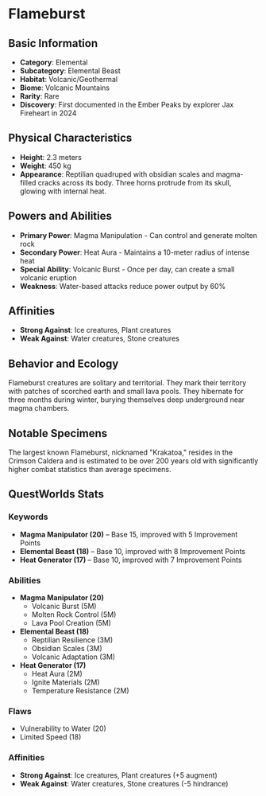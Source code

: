 # Flameburst

## Basic Information
- **Category**: Elemental
- **Subcategory**: Elemental Beast
- **Habitat**: Volcanic/Geothermal
- **Biome**: Volcanic Mountains
- **Rarity**: Rare
- **Discovery**: First documented in the Ember Peaks by explorer Jax Fireheart in 2024

## Physical Characteristics
- **Height**: 2.3 meters
- **Weight**: 450 kg
- **Appearance**: Reptilian quadruped with obsidian scales and magma-filled cracks across its body. Three horns protrude from its skull, glowing with internal heat.

## Powers and Abilities
- **Primary Power**: Magma Manipulation - Can control and generate molten rock
- **Secondary Power**: Heat Aura - Maintains a 10-meter radius of intense heat
- **Special Ability**: Volcanic Burst - Once per day, can create a small volcanic eruption
- **Weakness**: Water-based attacks reduce power output by 60%



## Affinities
- **Strong Against**: Ice creatures, Plant creatures
- **Weak Against**: Water creatures, Stone creatures

## Behavior and Ecology
Flameburst creatures are solitary and territorial. They mark their territory with patches of scorched earth and small lava pools. They hibernate for three months during winter, burying themselves deep underground near magma chambers.

## Notable Specimens
The largest known Flameburst, nicknamed "Krakatoa," resides in the Crimson Caldera and is estimated to be over 200 years old with significantly higher combat statistics than average specimens.

## QuestWorlds Stats

### Keywords
- **Magma Manipulator (20)** – Base 15, improved with 5 Improvement Points
- **Elemental Beast (18)** – Base 10, improved with 8 Improvement Points
- **Heat Generator (17)** – Base 10, improved with 7 Improvement Points

### Abilities
- **Magma Manipulator (20)**
  - Volcanic Burst (5M)
  - Molten Rock Control (5M)
  - Lava Pool Creation (5M)
- **Elemental Beast (18)**
  - Reptilian Resilience (3M)
  - Obsidian Scales (3M)
  - Volcanic Adaptation (3M)
- **Heat Generator (17)**
  - Heat Aura (2M)
  - Ignite Materials (2M)
  - Temperature Resistance (2M)

### Flaws
- Vulnerability to Water (20)
- Limited Speed (18)

### Affinities
- **Strong Against**: Ice creatures, Plant creatures (+5 augment)
- **Weak Against**: Water creatures, Stone creatures (-5 hindrance)
